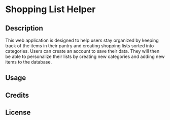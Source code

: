 # Shopping List Helper

## Description

This web application is designed to help users stay organized by keeping track of the items in their pantry and creating shopping lists sorted into categories. Users can create an account to save their data. They will then be able to personalize their lists by creating new categories and adding new items to the database. 

## Usage 

## Credits

## License
